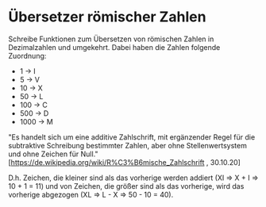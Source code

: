 # Übersetzer römischer Zahlen

Schreibe Funktionen zum Übersetzen von römischen Zahlen in Dezimalzahlen und umgekehrt.
Dabei haben die Zahlen folgende Zuordnung:

 * 1    ->  I
 * 5    ->  V
 * 10   ->  X
 * 50   ->  L
 * 100  ->  C
 * 500  ->  D
 * 1000 ->  M
 
"Es handelt sich um eine additive Zahlschrift, mit ergänzender Regel für die subtraktive Schreibung bestimmter Zahlen, aber ohne Stellenwertsystem und ohne Zeichen für Null." [https://de.wikipedia.org/wiki/R%C3%B6mische_Zahlschrift , 30.10.20]

D.h. Zeichen, die kleiner sind als das vorherige werden addiert (XI => X + I => 10 + 1 = 11) und von Zeichen, die größer sind als das vorherige, wird das vorherige abgezogen (XL => L - X => 50 - 10 = 40).  